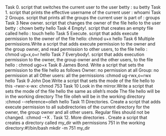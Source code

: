 Task 0. script that switches the current user to the user betty : su betty
Task 1. script that prints the effective username of the current user : whoami
Task 2 Groups. script that prints all the groups the current user is part of : groups
Task 3 New owner. script that changes the owner of the file hello to the user betty : chown betty hello
Task 4 Empty!.  script that creates an empty file called hello : touch hello
Task 5 Execute. script that adds execute permission to the owner of the file hello: chmod u+x hello
Task 6 Multiple permissions.Write a script that adds execute permission to the owner and the group owner, and read permission to other users, to the file hello : chmod ug+x,o+r  hello 
Task 7 Everybody!. script that adds execution permission to the owner, the group owner and the other users, to the file hello : chmod ugo+x
Task 8 James Bond. Write a script that sets the permission to the file hello as follows
Owner: no permission at all
Group: no permission at all
Other users: all the permissions
:chmod ug-rwx,o+rwx hello
Task 9 John Doe.Write a script that sets the mode of the file hello to this -rwxr-x-wx: chmod 753
Task 10 Look in the mirror.Write a script that sets the mode of the file hello the same as olleh’s mode
The file hello will be in the working directory
The file olleh will be in the working directory
:chmod --reference=olleh hello
Task 11 Directories. Create a script that adds execute permission to all subdirectories of the current directory for the owner, the group owner and all other users.
Regular files should not be changed.
:chmod -+X .
Task 12. More directories . Create a script that creates a directory called my_dir with permissions 751 in the working directory:#!/bin/bash
mkdir -m  751 my_dir
